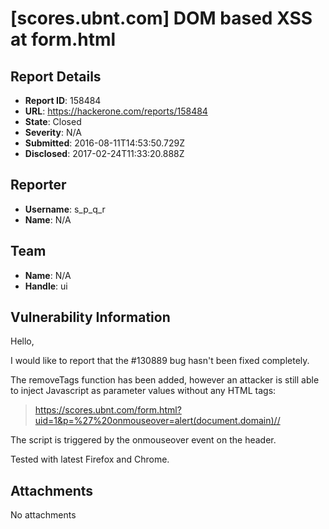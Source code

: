 # [scores.ubnt.com] DOM based XSS at form.html

## Report Details
- **Report ID**: 158484
- **URL**: https://hackerone.com/reports/158484
- **State**: Closed
- **Severity**: N/A
- **Submitted**: 2016-08-11T14:53:50.729Z
- **Disclosed**: 2017-02-24T11:33:20.888Z

## Reporter
- **Username**: s_p_q_r
- **Name**: N/A

## Team
- **Name**: N/A
- **Handle**: ui

## Vulnerability Information
Hello,

I would like to report that the #130889 bug hasn't been fixed completely.

The removeTags function has been added, however an attacker is still able to inject Javascript as parameter values without any HTML tags:

> https://scores.ubnt.com/form.html?uid=1&p=%27%20onmouseover=alert(document.domain)//

The script is triggered by the onmouseover event on the header.

Tested with latest Firefox and Chrome.

## Attachments
No attachments
